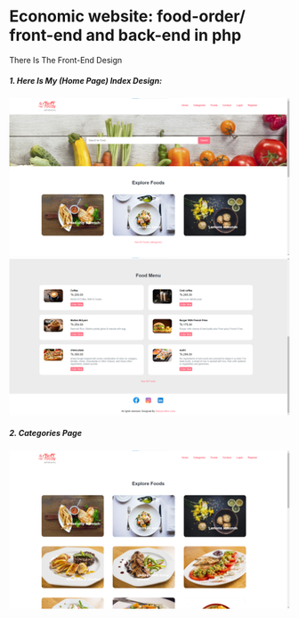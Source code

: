 # Economic website: food-order/ front-end and back-end in php
There Is The Front-End Design
##### 1.	Here Is My (Home Page) Index Design:
<div> 
  
<img src =https://github.com/pgreen24/Economic-website-food-order-front-end-and-back-end/blob/main/images/FRONT%20End/home%20page.png/>
<img src =https://github.com/pgreen24/Economic-website-food-order-front-end-and-back-end/blob/main/images/FRONT%20End/homepage2.png/>

</div>

##### 2.	Categories Page 
<img src =https://github.com/pgreen24/Economic-website-food-order-front-end-and-back-end/blob/main/images/FRONT%20End/categories%20page.png/>
